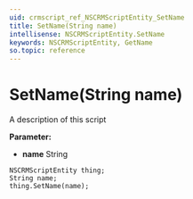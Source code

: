```yaml
---
uid: crmscript_ref_NSCRMScriptEntity_SetName
title: SetName(String name)
intellisense: NSCRMScriptEntity.SetName
keywords: NSCRMScriptEntity, GetName
so.topic: reference
---
```


# SetName(String name)

A description of this script

**Parameter:** 
* **name** String

```crmscript
NSCRMScriptEntity thing;
String name;
thing.SetName(name);
```

